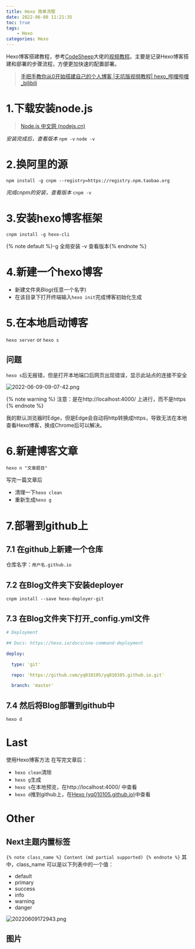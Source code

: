 ```yaml
---
title: Hexo 简单流程
date: 2022-06-08 11:21:35
toc: true
tags: 
    - Hexo
categories: Hexo
---
```


Hexo博客搭建教程，参考[CodeSheep](https://space.bilibili.com/384068749)大佬的[视频教程](https://www.bilibili.com/video/BV1Yb411a7ty)。主要是记录Hexo博客搭建和部署的步骤流程，方便更加快速的配置部署。
<!--more-->

>[手把手教你从0开始搭建自己的个人博客 |无坑版视频教程| hexo_哔哩哔哩_bilibili](https://www.bilibili.com/video/BV1Yb411a7ty)

# 1.下载安装node.js
>[Node.js 中文网 (nodejs.cn)](http://nodejs.cn/)

*安装完成后，查看版本*
`npm -v`
`node -v`

# 2.换阿里的源
`npm install -g cnpm --registry=https://registry.npm.taobao.org`

*完成cnpm的安装，查看版本*
`cnpm -v`

# 3.安装hexo博客框架
`cnpm install -g hexo-cli`

{% note default %}-g 全局安装
-v 查看版本{% endnote %}


# 4.新建一个hexo博客
- 新建文件夹*Blog*(任意一个名字)
- 在该目录下打开终端输入`hexo init`完成博客初始化生成

# 5.在本地启动博客

`hexo server` or `hexo s`

## 问题
`hexo s`后无报错，但是打开本地端口后网页出现错误，显示此站点的连接不安全


![2022-06-09-09-07-42.png](https://raw.githubusercontent.com/yq010105/Blog_images/main/blogs/pictures/2022-06-09-09-07-42.png "由于http自动变成https")

{% note warning %} 注意：是在http://localhost:4000/ 上进行，而不是https {% endnote %}

我的默认浏览器时Edge，但是Edge会自动将http转换成https，导致无法在本地查看Hexo博客，换成Chrome后可以解决。

# 6.新建博客文章
`hexo n "文章题目"`

写完一篇文章后
- 清理一下`hexo clean`
- 重新生成`hexo g`


# 7.部署到github上
## 7.1 在github上新建一个仓库
仓库名字：`用户名.github.io`

## 7.2 在Blog文件夹下安装deployer
`cnpm install --save hexo-deployer-git`

## 7.3 在Blog文件夹下打开_config.yml文件
```yml
# Deployment

## Docs: https://hexo.io/docs/one-command-deployment

deploy:

  type: 'git'

  repo: 'https://github.com/yq010105/yq010105.github.io.git'

  branch: 'master'
```

## 7.4 然后将Blog部署到github中

`hexo d`

# Last
使用Hexo博客方法
在写完文章后：
- `hexo clean`清除
- `hexo g`生成
- `hexo s`在本地预览，在http://localhost:4000/ 中查看
- `hexo d`推到github上，在[Hexo (yq010105.github.io)](https://yq010105.github.io/)中查看


# Other
## Next主题内置标签
`{% note class_name %} Content (md partial supported) {% endnote %}`
其中，class_name 可以是以下列表中的一个值：
- default
- primary
- success
- info
- warning
- danger

![20220609172943.png](https://raw.githubusercontent.com/yq010105/Blog_images/main/blogs/pictures/20220609172943.png "内置标签预览")

## 图片
